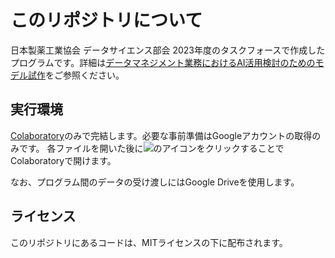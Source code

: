 # このリポジトリについて
日本製薬工業協会 データサイエンス部会 2023年度のタスクフォースで作成したプログラムです。詳細は[データマネジメント業務におけるAI活用検討のためのモデル試作](https://www.jpma.or.jp/information/evaluation/results/allotment/DS_202406_AI_Prototype.html)をご参照ください。


## 実行環境
[Colaboratory](https://colab.research.google.com/?hl=ja)のみで完結します。必要な事前準備はGoogleアカウントの取得のみです。
各ファイルを開いた後に<img src ="https://github.com/Takumi173/JPMA2022TF1-1/assets/109738801/522a6fd7-b171-4ad3-8f56-e73a718a6542">のアイコンをクリックすることでColaboratoryで開けます。

なお、プログラム間のデータの受け渡しにはGoogle Driveを使用します。


## ライセンス
このリポジトリにあるコードは、MITライセンスの下に配布されます。
